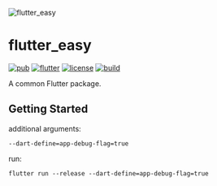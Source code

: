![flutter_easy](https://socialify.git.ci/OctMon/flutter_easy/image?description=1&descriptionEditable=A%20common%20Flutter%20package.&font=Inter&forks=1&issues=1&logo=https%3A%2F%2Fraw.githubusercontent.com%2Fflutter%2Fwebsite%2Fmaster%2Fsrc%2F_assets%2Fimage%2Fflutter-lockup.png&owner=1&pattern=Floating%20Cogs&pulls=1&stargazers=1&theme=Dark)

# flutter_easy

[![pub](https://img.shields.io/pub/v/flutter_easy.svg)](https://pub.dev/packages/flutter_easy)
[![flutter](https://img.shields.io/badge/flutter-Android%7CiOS%7CWeb%7CWindows%7CMac-blue.svg)](https://flutter.dev)
[![license](https://img.shields.io/badge/license-MIT-green.svg)](https://github.com/OctMon/flutter_easy/blob/main/LICENSE)
[![build](https://github.com/OctMon/flutter_easy/workflows/build/badge.svg)](https://github.com/OctMon/flutter_easy/actions)

A common Flutter package.

## Getting Started

additional arguments:
```
--dart-define=app-debug-flag=true
```

run:
```
flutter run --release --dart-define=app-debug-flag=true
```
